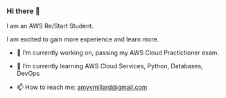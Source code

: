 ### Hi there 👋

I am an AWS Re/Start Student.

I am excited to gain more experience and learn more.


- 🔭 I’m currently working on, passing my AWS Cloud Practictioner exam. 
- 🌱 I’m currently learning AWS Cloud Services, Python, Databases, DevOps

- 📫 How to reach me: amyvmillard@gmail.com

